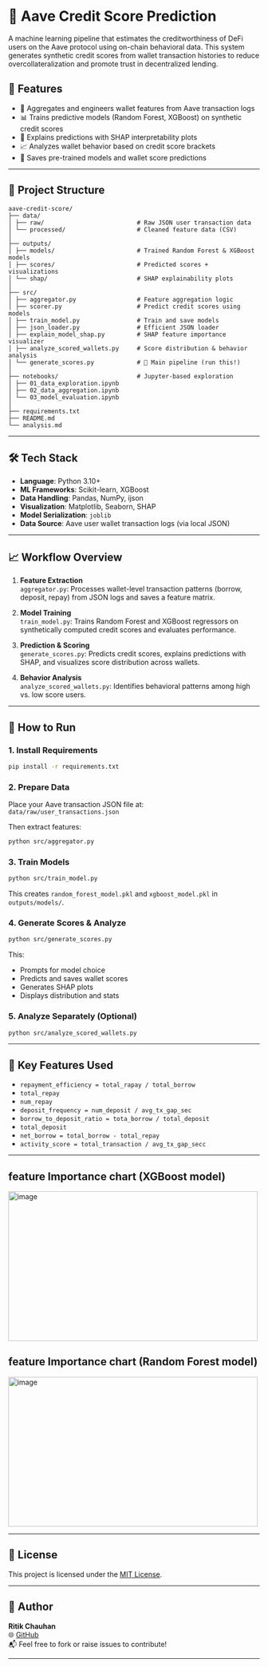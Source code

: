 # 🔐 Aave Credit Score Prediction

A machine learning pipeline that estimates the creditworthiness of DeFi users on the Aave protocol using on-chain behavioral data. This system generates synthetic credit scores from wallet transaction histories to reduce overcollateralization and promote trust in decentralized lending.

## 🚀 Features

- 🧾 Aggregates and engineers wallet features from Aave transaction logs
- 📊 Trains predictive models (Random Forest, XGBoost) on synthetic credit scores
- 🧠 Explains predictions with SHAP interpretability plots
- 📈 Analyzes wallet behavior based on credit score brackets
- 🧮 Saves pre-trained models and wallet score predictions

---

## 📂 Project Structure

```
aave-credit-score/
├── data/
│ ├── raw/                          # Raw JSON user transaction data
│ └── processed/                    # Cleaned feature data (CSV)
│
├── outputs/
│ ├── models/                       # Trained Random Forest & XGBoost models
│ ├── scores/                       # Predicted scores + visualizations
│ └── shap/                         # SHAP explainability plots
│
├── src/
│ ├── aggregator.py                 # Feature aggregation logic
│ ├── scorer.py                     # Predict credit scores using models
│ ├── train_model.py                # Train and save models
│ ├── json_loader.py                # Efficient JSON loader
│ ├── explain_model_shap.py         # SHAP feature importance visualizer
│ ├── analyze_scored_wallets.py     # Score distribution & behavior analysis
│ └── generate_scores.py            # 🔁 Main pipeline (run this!)
│
├── notebooks/                      # Jupyter-based exploration
│ ├── 01_data_exploration.ipynb
│ ├── 02_data_aggregation.ipynb
│ └── 03_model_evaluation.ipynb
│
├── requirements.txt
├── README.md
└── analysis.md
```

---

## 🛠️ Tech Stack

- **Language**: Python 3.10+
- **ML Frameworks**: Scikit-learn, XGBoost
- **Data Handling**: Pandas, NumPy, ijson
- **Visualization**: Matplotlib, Seaborn, SHAP
- **Model Serialization**: `joblib`
- **Data Source**: Aave user wallet transaction logs (via local JSON)

---

## 📈 Workflow Overview

1. **Feature Extraction**  
   `aggregator.py`: Processes wallet-level transaction patterns (borrow, deposit, repay) from JSON logs and saves a feature matrix.

2. **Model Training**  
   `train_model.py`: Trains Random Forest and XGBoost regressors on synthetically computed credit scores and evaluates performance.

3. **Prediction & Scoring**  
   `generate_scores.py`: Predicts credit scores, explains predictions with SHAP, and visualizes score distribution across wallets.

4. **Behavior Analysis**  
   `analyze_scored_wallets.py`: Identifies behavioral patterns among high vs. low score users.

---

## 🧪 How to Run

### 1. Install Requirements

```bash
pip install -r requirements.txt
```

### 2. Prepare Data

Place your Aave transaction JSON file at:  
`data/raw/user_transactions.json`

Then extract features:

```bash
python src/aggregator.py
```

### 3. Train Models

```bash
python src/train_model.py
```

This creates `random_forest_model.pkl` and `xgboost_model.pkl` in `outputs/models/`.

### 4. Generate Scores & Analyze

```bash
python src/generate_scores.py
```

This:
- Prompts for model choice
- Predicts and saves wallet scores
- Generates SHAP plots
- Displays distribution and stats

### 5. Analyze Separately (Optional)

```bash
python src/analyze_scored_wallets.py
```

---

## 🧠 Key Features Used

- `repayment_efficiency = total_rapay / total_borrow`
- `total_repay`
- `num_repay`
- `deposit_frequency = num_deposit / avg_tx_gap_sec`
- `borrow_to_deposit_ratio = tota_borrow / total_deposit`
- `total_deposit`
- `net_borrow = total_borrow - total_repay`
- `activity_score = total_transaction / avg_tx_gap_secc`

---
## feature Importance chart (XGBoost model)
<img width="500" height="300" alt="image" src="https://github.com/user-attachments/assets/d1cf2221-c051-4d61-9f52-48dbad81deab" />

## feature Importance chart (Random Forest model)
<img width="500" height="300" alt="image" src="https://github.com/user-attachments/assets/f6d9a083-0fca-4b5a-846d-be8da5af7a86" />

---
## 📄 License

This project is licensed under the [MIT License](LICENSE).

---

## 👤 Author

**Ritik Chauhan**  
🌐 [GitHub](https://github.com/ritikchauhan2004)  
📬 Feel free to fork or raise issues to contribute!

---